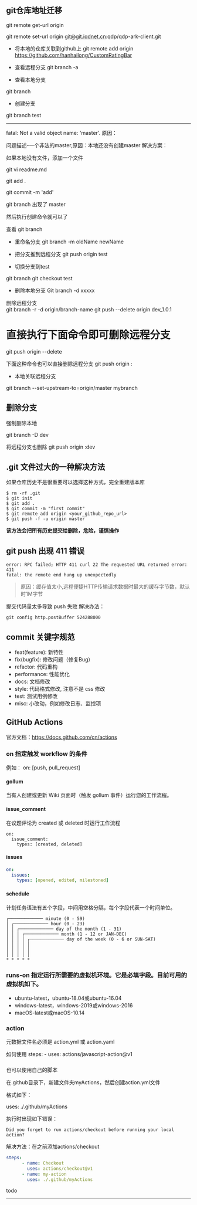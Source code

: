 
## git仓库地址迁移

git remote get-url origin

git remote set-url origin git@git.iqdnet.cn:qdp/qdp-ark-client.git



- 将本地的仓库关联到github上
git remote add origin https://github.com/hanhailong/CustomRatingBar

- 查看远程分支
git branch -a  

- 查看本地分支

git branch  	

- 创建分支

git branch test  

------------
fatal: Not a valid object name: 'master'.
原因：

 问题描述-一个非法的master,原因：本地还没有创建master
解决方案：

  如果本地没有文件，添加一个文件

git vi readme.md

git add .

git commit -m 'add'

git branch 出现了 master

然后执行创建命令就可以了




查看  git branch

- 重命名分支
git branch -m oldName newName

- 把分支推到远程分支 
git push origin test 

- 切换分支到test

git branch
git checkout test

- 删除本地分支   Git branch -d xxxxx

删除远程分支  
git branch -r -d origin/branch-name 
git push --delete origin dev_1.0.1

# 直接执行下面命令即可删除远程分支

git push origin --delete <branchName>

下面这种命令也可以直接删除远程分支
git push origin :<branchName>

- 本地关联远程分支

 git branch --set-upstream-to=origin/master mybranch

## 删除分支

强制删除本地

git branch -D dev

将远程分支也删除
git push origin :dev


##  .git 文件过大的一种解决方法

如果仓库历史不是很重要可以选择这种方式，完全重建版本库

```
$ rm -rf .git
$ git init
$ git add .
$ git commit -m "first commit"
$ git remote add origin <your_github_repo_url>
$ git push -f -u origin master
```

**该方法会把所有历史提交给删除，危险，谨慎操作**


## git push 出现 411 错误

```
error: RPC failed; HTTP 411 curl 22 The requested URL returned error: 411
fatal: the remote end hung up unexpectedly
```

> 原因：缓存值太小,远程便捷HTTP传输请求数据时最大的缓存字节数，默认时1M字节

提交代码量太多导致 push 失败   解决办法：

```
git config http.postBuffer 524288000
```


## commit 关键字规范

+ feat(feature): 新特性
+ fix(bugfix): 修改问题（修复Bug）
+ refactor: 代码重构
+ performance: 性能优化
+ docs: 文档修改
+ style: 代码格式修改, 注意不是 css 修改
+ test: 测试用例修改
+ misc: 小改动，例如修改日志、监控项



## GitHub Actions 

官方文档：https://docs.github.com/cn/actions


### on 指定触发 workflow 的条件

例如：
on: [push, pull_request]

#### gollum

当有人创建或更新 Wiki 页面时（触发 gollum 事件）运行您的工作流程。

#### issue_comment

在议题评论为 created 或 deleted 时运行工作流程

```YML
on:
  issue_comment:
    types: [created, deleted]
```

#### issues

```yml
on:
  issues:
    types: [opened, edited, milestoned]
```


#### schedule

计划任务语法有五个字段，中间用空格分隔，每个字段代表一个时间单位。

```
┌───────────── minute (0 - 59)
│ ┌───────────── hour (0 - 23)
│ │ ┌───────────── day of the month (1 - 31)
│ │ │ ┌───────────── month (1 - 12 or JAN-DEC)
│ │ │ │ ┌───────────── day of the week (0 - 6 or SUN-SAT)
│ │ │ │ │                                   
│ │ │ │ │
│ │ │ │ │
* * * * *
```
 

### runs-on  指定运行所需要的虚拟机环境。它是必填字段。目前可用的虚拟机如下。

+ ubuntu-latest，ubuntu-18.04或ubuntu-16.04
+ windows-latest，windows-2019或windows-2016
+ macOS-latest或macOS-10.14


### action

元数据文件名必须是 action.yml 或 action.yaml


如何使用
steps:
    - uses: actions/javascript-action@v1


###

也可以使用自己的脚本

在.github目录下，新建文件夹myActions，然后创建action.yml文件

格式如下：

uses: ./.github/myActions

执行时出现如下错误：
```
Did you forget to run actions/checkout before running your local action?
```
解决方法：在之前添加actions/checkout
```yml
steps:
      - name: Checkout
        uses: actions/checkout@v1
      - name: my-action
        uses: ./.github/myActions
```



todo




---